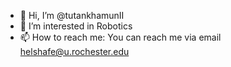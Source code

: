- 👋 Hi, I’m @tutankhamunII
- 👀 I’m interested in Robotics
- 📫 How to reach me: You can reach me via email helshafe@u.rochester.edu

<!---
tutankhamunII/tutankhamunII is a ✨ special ✨ repository because its `README.md` (this file) appears on your GitHub profile.
You can click the Preview link to take a look at your changes.
--->
